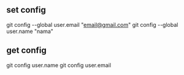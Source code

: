 ## set config 
git config --global user.email "email@gmail.com"
git config --global user.name "nama"

## get config
git config user.name
git config user.email
